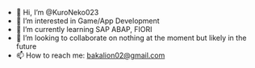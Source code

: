 - 👋 Hi, I’m @KuroNeko023
- 👀 I’m interested in Game/App Development
- 🌱 I’m currently learning SAP ABAP, FIORI
- 💞️ I’m looking to collaborate on nothing at the moment but likely in the future
- 📫 How to reach me: bakalion02@gmail.com

<!---
KuroNeko023/KuroNeko023 is a ✨ special ✨ repository because its `README.md` (this file) appears on your GitHub profile.
You can click the Preview link to take a look at your changes.
--->
